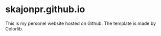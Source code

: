 # skajonpr.github.io

This is my personel website hosted on Github. The template is made by Colorlib.
